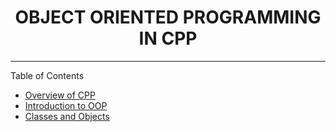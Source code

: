 <h1 align='center'>OBJECT ORIENTED PROGRAMMING IN CPP</h1>
<hr>

Table of Contents 

* [Overview of CPP](./Chapter_01-Overview-of-cpp.md)
* [Introduction to OOP](./Chapter_02-Introduction-to-oop.md)
* [Classes and Objects](./Chapter_03-Implementing-classes.md)